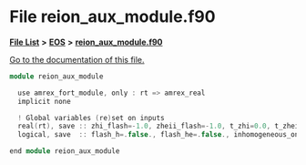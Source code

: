
# File reion\_aux\_module.f90

[**File List**](files.md) **>** [**EOS**](dir_2a6406f09975eea078703cc63b0e3416.md) **>** [**reion\_aux\_module.f90**](reion__aux__module_8f90.md)

[Go to the documentation of this file.](reion__aux__module_8f90.md) 


````cpp
module reion_aux_module

  use amrex_fort_module, only : rt => amrex_real
  implicit none

  ! Global variables (re)set on inputs
  real(rt), save :: zhi_flash=-1.0, zheii_flash=-1.0, t_zhi=0.0, t_zheii=0.0
  logical, save  :: flash_h=.false., flash_he=.false., inhomogeneous_on=.false.

end module reion_aux_module
````

